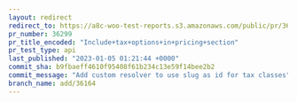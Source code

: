 ```yaml
---
layout: redirect
redirect_to: https://a8c-woo-test-reports.s3.amazonaws.com/public/pr/36299/api/index.html
pr_number: 36299
pr_title_encoded: "Include+tax+options+in+pricing+section"
pr_test_type: api
last_published: "2023-01-05 01:21:44 +0000"
commit_sha: b9fbaeff4610f95408f61b234c13e59f14bee2b2
commit_message: "Add custom resolver to use slug as id for tax classes"
branch_name: add/36164
---
```

